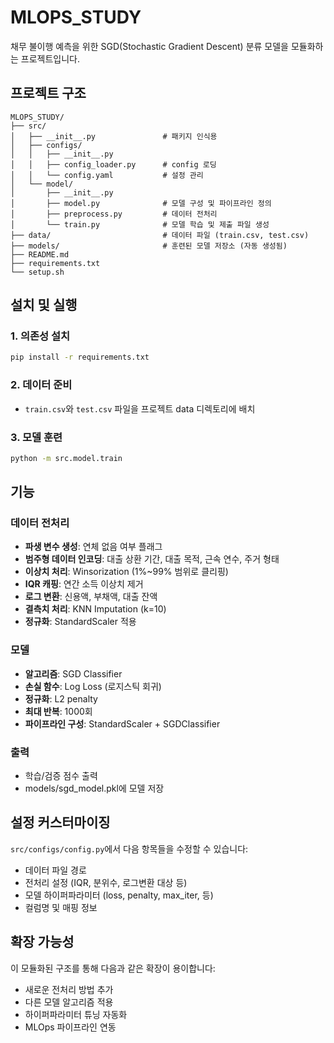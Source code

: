 # MLOPS_STUDY 

채무 불이행 예측을 위한 SGD(Stochastic Gradient Descent) 분류 모델을 모듈화하는 프로젝트입니다.

## 프로젝트 구조

```
MLOPS_STUDY/
├── src/
│   ├── __init__.py               # 패키지 인식용
│   ├── configs/
│   │   ├── __init__.py
│   │   ├── config_loader.py      # config 로딩
│   │   └── config.yaml           # 설정 관리
│   └── model/
│       ├── __init__.py
│       ├── model.py              # 모델 구성 및 파이프라인 정의
│       ├── preprocess.py         # 데이터 전처리
│       └── train.py              # 모델 학습 및 제출 파일 생성
├── data/                         # 데이터 파일 (train.csv, test.csv)
├── models/                       # 훈련된 모델 저장소 (자동 생성됨)
├── README.md
├── requirements.txt
└── setup.sh

```

## 설치 및 실행

### 1. 의존성 설치
```bash
pip install -r requirements.txt
```

### 2. 데이터 준비
- `train.csv`와 `test.csv` 파일을 프로젝트 data 디렉토리에 배치

### 3. 모델 훈련
```bash
python -m src.model.train
```

## 기능

### 데이터 전처리
- **파생 변수 생성**: 연체 없음 여부 플래그
- **범주형 데이터 인코딩**: 대출 상환 기간, 대출 목적, 근속 연수, 주거 형태
- **이상치 처리**: Winsorization (1%~99% 범위로 클리핑)
- **IQR 캐핑**: 연간 소득 이상치 제거
- **로그 변환**: 신용액, 부채액, 대출 잔액
- **결측치 처리**: KNN Imputation (k=10)
- **정규화**: StandardScaler 적용

### 모델
- **알고리즘**: SGD Classifier
- **손실 함수**: Log Loss (로지스틱 회귀)
- **정규화**: L2 penalty
- **최대 반복**: 1000회
- **파이프라인 구성**: StandardScaler + SGDClassifier

### 출력
- 학습/검증 점수 출력
- models/sgd_model.pkl에 모델 저장

## 설정 커스터마이징

`src/configs/config.py`에서 다음 항목들을 수정할 수 있습니다:

- 데이터 파일 경로
- 전처리 설정 (IQR, 분위수, 로그변환 대상 등)
- 모델 하이퍼파라미터 (loss, penalty, max_iter, 등)
- 컬럼명 및 매핑 정보


## 확장 가능성

이 모듈화된 구조를 통해 다음과 같은 확장이 용이합니다:
- 새로운 전처리 방법 추가
- 다른 모델 알고리즘 적용
- 하이퍼파라미터 튜닝 자동화
- MLOps 파이프라인 연동